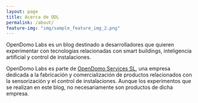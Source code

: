 ```yaml
---
layout: page
title: Acerca de ODL
permalink: /about/
feature-img: "img/sample_feature_img_2.png"
---
```


OpenDomo Labs es un blog destinado a desarrolladores que quieren experimentar con tecnologías relacionadas con smart buildings, inteligencia artificial y control de instalaciones.

OpenDomo Labs es parte de <a href='www.opendomo.com'>OpenDomo Services SL</a>, una empresa dedicada a la fabricación y comercialización de productos relacionados con la sensorización y el control de instalaciones. Aunque los experimentos que se realizan en este blog, no necesariamente son productos de dicha empresa.
